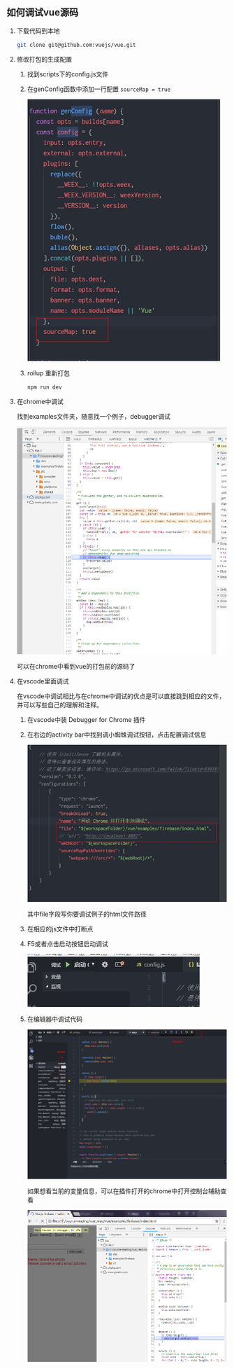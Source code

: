 ## 如何调试vue源码

1. 下载代码到本地

   ```bash
   git clone git@github.com:vuejs/vue.git
   ```

2. 修改打包的生成配置

   1. 找到scripts下的config.js文件

   2. 在genConfig函数中添加一行配置 `sourceMap = true`

      ![img](assets/95684-1-1532330949017.JPG)

   3. rollup 重新打包

      ```bash
      npm run dev 
      ```

3. 在chrome中调试

   找到examples文件夹，随意找一个例子，debugger调试

   ![1532331816894](assets/1532331816894.png)

   可以在chrome中看到vue的打包前的源码了

4. 在vscode里面调试

   在vscode中调试相比与在chrome中调试的优点是可以直接跳到相应的文件，并可以写些自己的理解和注释。

   1. 在vscode中装 Debugger for Chrome 插件

   2. 在右边的activity bar中找到调小蜘蛛调试按钮，点击配置调试信息

      ![img](assets/1137911.JPG)

      其中file字段写你要调试例子的html文件路径

   3. 在相应的js文件中打断点

   4. F5或者点击启动按钮启动调试

      ![1532333000767](assets/1532333000767.png)

   5. 在编辑器中调试代码

      ![img](assets/2644281.JPG)

      如果想看当前的变量信息，可以在插件打开的chrome中打开控制台辅助查看

      ![1532333228361](assets/1532333228361.png)